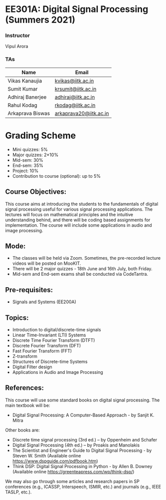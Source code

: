 <!--
<style TYPE="text/css">
code.has-jax {font: inherit; font-size: 100%; background: inherit; border: inherit;}
</style>
<script type="text/x-mathjax-config">
MathJax.Hub.Config({
    tex2jax: {
        inlineMath: [['$','$'], ['\\(','\\)']],
        skipTags: ['script', 'noscript', 'style', 'textarea', 'pre'] // removed 'code' entry
    }
});
MathJax.Hub.Queue(function() {
    var all = MathJax.Hub.getAllJax(), i;
    for(i = 0; i < all.length; i += 1) {
        all[i].SourceElement().parentNode.className += ' has-jax';
    }
});
</script>
<script type="text/javascript" src="https://cdnjs.cloudflare.com/ajax/libs/mathjax/2.7.4/MathJax.js?config=TeX-AMS_HTML-full"></script>

**Estimated Enrollment:** 40
-->
# EE301A: Digital Signal Processing (Summers 2021)

### Instructor
Vipul Arora

### TAs

|Name|Email|
|-|-|
|Vikas Kanaujia	|	kvikas@iitk.ac.in |
|Sumit Kumar	|	krsumit@iitk.ac.in|
|Adhiraj Banerjee	|	adhiraj@iitk.ac.in|
|Rahul Kodag	|	rkodag@iitk.ac.in|
|Arkaprava Biswas	|	arkaprava20@iitk.ac.in|

# Grading Scheme
- Mini quizzes: 5%
- Major quizzes: 2×10%
- Mid-sem: 30%
- End-sem: 35%
- Project: 10%
- Contribution to course (optional): up to 5%

<!--
## Registration Note: 
- I am planning to have around 50 UGs and rest all PGs -- from EE. 
- No limit on the number of PGs.
- For UGs:
  - First come first serve.
  - Anyone who has done no other ML course will be given preference; please write in the remarks "No other ML course".

**Units:** 3-0-0-0-9 (3 hours lecture; total 9 credits)
Course link: https://hello.iitk.ac.in/course/ee698v
## TAs:
Vishal 	- vishalku@ <br>
Sumit 	- krsumit@ <br>
Vikas 	- kvikas@ <br>
Adhiraj 	- adhiraj@ <br>
Swati 	- swatisn@ <br>
Akash 	-	aaapare@ <br>
Sagnik - sagnikm@ <br>

-->



## Course Objectives:
This course aims at introducing the students to the fundamentals of digital signal processing useful for various signal processing applications. The lectures will focus on mathematical principles and the intuitive understanding behind, and there will be coding based assignments for implementation. The course will include some applications in audio and image processing.

## Mode:
- The classes will be held via Zoom. Sometimes, the pre-recorded lecture videos will be posted on MooKIT.
- There will be 2 major quizzes - 18th June and 16th July, both Friday.
- Mid-sem and End-sem exams shall be conducted via CodeTantra.

<!--
## Registration: (Updated on 23 Nov, 10AM)

- No more space for UG students.
- All PG students will be accepted and are encouraged to apply.
- For auditing the course, please send a request to rashmiy@iitk.ac.in.
-->

## Pre-requisites:
- Signals and Systems (EE200A)

## Topics:

- Introduction to digital/discrete-time signals
- Linear Time-Invariant (LTI) Systems
- Discrete Time Fourier Transform (DTFT)
- Discrete Fourier Transform (DFT)
- Fast Fourier Transform (FFT)
- Z-transform
- Structures of Discrete-time Systems
- Digital Filter design
- Applications in Audio and Image Processing

## References:
This course will use some standard books on digital signal processing. The main textbook will be:
- Digital Signal Processing: A Computer-Based Approach - by Sanjit K. Mitra

Other books are:
- Discrete time signal processing (3rd ed.) – by Oppenheim and Schafer
- Digital Signal Processing (4th ed.) – by Proakis and Manolakis
- The Scientist and Engineer's Guide to Digital Signal Processing - by Steven W. Smith (Available online https://www.dspguide.com/pdfbook.htm)
- Think DSP: Digital Signal Processing in Python - by Allen B. Downey (Available online https://greenteapress.com/wp/think-dsp/)

We may also go through some articles and research papers in SP conferences (e.g., ICASSP, Interspeech, ISMIR, etc.) and journals (e.g., IEEE TASLP, etc.).


<!-- 
<sup>1</sup> Supervised and Unsupervised learning, Linear Classification and Regression, Evaluation Metrics 
<sup>2</sup> Multi-class classification and Multi-label classification, different kinds of non-linearities, objective functions and learning methods 
<sup>2</sup> Hidden Markov Models, Finite State Transducers and Dynamic Programming
-->



<!--
  - https://ccrma.stanford.edu/~jos/sasp/
  - "Deep Learning", I. Goodfellow, Y, Bengio, A. Courville, MIT
    Press, 2016. 
  - https://www.youtube.com/watch?v=0ALKGR0I5MA - Basic Sound Processing in Python | SciPy 2015 | Allen Downey
  - Introduction to Audio Analysis: MATLAB approach, Theodoros Giannakopoulos and Aggelos Pikrakis
  - "Introduction to Audio Signal Processing", Warren L. G. Koontz,
    RIT Press, 2016.

  - https://opensource.com/article/19/9/audio-processing-machine-learning-python


Slots for presentation: (max. 20 mins per slot)
13 May: 10AM-2PM: slots 1-12
14 May: 10AM-2PM: slots 13-24


-->
